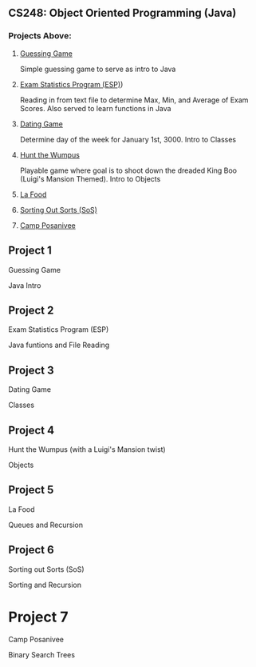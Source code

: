 ## CS248: Object Oriented Programming (Java)

### Projects Above:
1. [Guessing Game](https://github.com/noahmm35/CS248/tree/main/Project1)
 
   Simple guessing game to serve as intro to Java

2. [Exam Statistics Program (ESP)](https://github.com/noahmm35/CS248/tree/main/Project2))

   Reading in from text file to determine Max, Min, and Average of Exam Scores. Also served to learn functions in Java

3. [Dating Game](https://github.com/noahmm35/CS248/tree/main/Project3)

   Determine day of the week for January 1st, 3000. Intro to Classes

4. [Hunt the Wumpus](https://github.com/noahmm35/CS248/tree/main/Project4)

   Playable game where goal is to shoot down the dreaded King Boo (Luigi's Mansion Themed). Intro to Objects

9. [La Food](https://github.com/noahmm35/CS248/tree/main/Project5)
10. [Sorting Out Sorts (SoS)](https://github.com/noahmm35/CS248/tree/main/Project6)
11. [Camp Posanivee](https://github.com/noahmm35/CS248/tree/main/Project7)




## Project 1

Guessing Game

Java Intro

## Project 2

Exam Statistics Program (ESP)

Java funtions and File Reading

## Project 3

Dating Game

Classes

## Project 4

Hunt the Wumpus (with a Luigi's Mansion twist)

Objects

## Project 5

La Food

Queues and Recursion

## Project 6

Sorting out Sorts (SoS)

Sorting and Recursion

# Project 7

Camp Posanivee

Binary Search Trees

